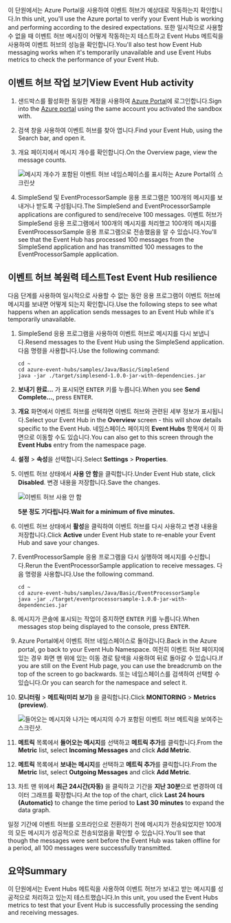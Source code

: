 <span data-ttu-id="d2ce7-101">이 단원에서는 Azure Portal을 사용하여 이벤트 허브가 예상대로 작동하는지 확인합니다.</span><span class="sxs-lookup"><span data-stu-id="d2ce7-101">In this unit, you'll use the Azure portal to verify your Event Hub is working and performing according to the desired expectations.</span></span> <span data-ttu-id="d2ce7-102">또한 일시적으로 사용할 수 없을 때 이벤트 허브 메시징이 어떻게 작동하는지 테스트하고 Event Hubs 메트릭을 사용하여 이벤트 허브의 성능을 확인합니다.</span><span class="sxs-lookup"><span data-stu-id="d2ce7-102">You'll also test how Event Hub messaging works when it's temporarily unavailable and use Event Hubs metrics to check the performance of your Event Hub.</span></span>

## <a name="view-event-hub-activity"></a><span data-ttu-id="d2ce7-103">이벤트 허브 작업 보기</span><span class="sxs-lookup"><span data-stu-id="d2ce7-103">View Event Hub activity</span></span>

1. <span data-ttu-id="d2ce7-104">샌드박스를 활성화한 동일한 계정을 사용하여 [Azure Portal](https://portal.azure.com/triplecrownlabs.onmicrosoft.com?azure-portal=true)에 로그인합니다.</span><span class="sxs-lookup"><span data-stu-id="d2ce7-104">Sign into the [Azure portal](https://portal.azure.com/triplecrownlabs.onmicrosoft.com?azure-portal=true) using the same account you activated the sandbox with.</span></span>

1. <span data-ttu-id="d2ce7-105">검색 창을 사용하여 이벤트 허브를 찾아 엽니다.</span><span class="sxs-lookup"><span data-stu-id="d2ce7-105">Find your Event Hub, using the Search bar, and open it.</span></span>

1. <span data-ttu-id="d2ce7-106">개요 페이지에서 메시지 개수를 확인합니다.</span><span class="sxs-lookup"><span data-stu-id="d2ce7-106">On the Overview page, view the message counts.</span></span>

    ![메시지 개수가 포함된 이벤트 허브 네임스페이스를 표시하는 Azure Portal의 스크린샷](../media/6-view-messages.png)

1. <span data-ttu-id="d2ce7-108">SimpleSend 및 EventProcessorSample 응용 프로그램은 100개의 메시지를 보내거나 받도록 구성됩니다.</span><span class="sxs-lookup"><span data-stu-id="d2ce7-108">The SimpleSend and EventProcessorSample applications are configured to send/receive 100 messages.</span></span> <span data-ttu-id="d2ce7-109">이벤트 허브가 SimpleSend 응용 프로그램에서 100개의 메시지를 처리했고 100개의 메시지를 EventProcessorSample 응용 프로그램으로 전송했음을 알 수 있습니다.</span><span class="sxs-lookup"><span data-stu-id="d2ce7-109">You'll see that the Event Hub has processed 100 messages from the SimpleSend application and has transmitted 100 messages to the EventProcessorSample application.</span></span>

## <a name="test-event-hub-resilience"></a><span data-ttu-id="d2ce7-110">이벤트 허브 복원력 테스트</span><span class="sxs-lookup"><span data-stu-id="d2ce7-110">Test Event Hub resilience</span></span>

<span data-ttu-id="d2ce7-111">다음 단계를 사용하여 일시적으로 사용할 수 없는 동안 응용 프로그램이 이벤트 허브에 메시지를 보내면 어떻게 되는지 확인합니다.</span><span class="sxs-lookup"><span data-stu-id="d2ce7-111">Use the following steps to see what happens when an application sends messages to an Event Hub while it's temporarily unavailable.</span></span>

1. <span data-ttu-id="d2ce7-112">SimpleSend 응용 프로그램을 사용하여 이벤트 허브로 메시지를 다시 보냅니다.</span><span class="sxs-lookup"><span data-stu-id="d2ce7-112">Resend messages to the Event Hub using the SimpleSend application.</span></span> <span data-ttu-id="d2ce7-113">다음 명령을 사용합니다.</span><span class="sxs-lookup"><span data-stu-id="d2ce7-113">Use the following command:</span></span>

    ```azurecli
    cd ~
    cd azure-event-hubs/samples/Java/Basic/SimpleSend
    java -jar ./target/simplesend-1.0.0-jar-with-dependencies.jar
    ```

1. <span data-ttu-id="d2ce7-114">**보내기 완료...** 가 표시되면 <kbd>ENTER</kbd> 키를 누릅니다.</span><span class="sxs-lookup"><span data-stu-id="d2ce7-114">When you see **Send Complete...**, press <kbd>ENTER</kbd>.</span></span>

1. <span data-ttu-id="d2ce7-115">**개요** 화면에서 이벤트 허브를 선택하면 이벤트 허브와 관련된 세부 정보가 표시됩니다.</span><span class="sxs-lookup"><span data-stu-id="d2ce7-115">Select your Event Hub in the **Overview** screen - this will show details specific to the Event Hub.</span></span> <span data-ttu-id="d2ce7-116">네임스페이스 페이지의 **Event Hubs** 항목에서 이 화면으로 이동할 수도 있습니다.</span><span class="sxs-lookup"><span data-stu-id="d2ce7-116">You can also get to this screen through the **Event Hubs** entry from the namespace page.</span></span>

1. <span data-ttu-id="d2ce7-117">**설정** > **속성**을 선택합니다.</span><span class="sxs-lookup"><span data-stu-id="d2ce7-117">Select **Settings** > **Properties**.</span></span>

1. <span data-ttu-id="d2ce7-118">이벤트 허브 상태에서 **사용 안 함**을 클릭합니다.</span><span class="sxs-lookup"><span data-stu-id="d2ce7-118">Under Event Hub state, click **Disabled**.</span></span> <span data-ttu-id="d2ce7-119">변경 내용을 저장합니다.</span><span class="sxs-lookup"><span data-stu-id="d2ce7-119">Save the changes.</span></span>

    ![이벤트 허브 사용 안 함](../media/7-disable-event-hub.png)

    <span data-ttu-id="d2ce7-121">**5분 정도 기다립니다.**</span><span class="sxs-lookup"><span data-stu-id="d2ce7-121">**Wait for a minimum of five minutes.**</span></span>

1. <span data-ttu-id="d2ce7-122">이벤트 허브 상태에서 **활성**을 클릭하여 이벤트 허브를 다시 사용하고 변경 내용을 저장합니다.</span><span class="sxs-lookup"><span data-stu-id="d2ce7-122">Click **Active** under Event Hub state to re-enable your Event Hub and save your changes.</span></span>

1. <span data-ttu-id="d2ce7-123">EventProcessorSample 응용 프로그램을 다시 실행하여 메시지를 수신합니다.</span><span class="sxs-lookup"><span data-stu-id="d2ce7-123">Rerun the EventProcessorSample application to receive messages.</span></span> <span data-ttu-id="d2ce7-124">다음 명령을 사용합니다.</span><span class="sxs-lookup"><span data-stu-id="d2ce7-124">Use the following command.</span></span>

    ```azurecli
    cd ~
    cd azure-event-hubs/samples/Java/Basic/EventProcessorSample
    java -jar ./target/eventprocessorsample-1.0.0-jar-with-dependencies.jar
    ```

1. <span data-ttu-id="d2ce7-125">메시지가 콘솔에 표시되는 작업이 중지하면 <kbd>ENTER</kbd> 키를 누릅니다.</span><span class="sxs-lookup"><span data-stu-id="d2ce7-125">When messages stop being displayed to the console, press <kbd>ENTER</kbd>.</span></span>

1. <span data-ttu-id="d2ce7-126">Azure Portal에서 이벤트 허브 네임스페이스로 돌아갑니다.</span><span class="sxs-lookup"><span data-stu-id="d2ce7-126">Back in the Azure portal, go back to your Event Hub Namespace.</span></span> <span data-ttu-id="d2ce7-127">여전히 이벤트 허브 페이지에 있는 경우 화면 맨 위에 있는 이동 경로 탐색을 사용하여 뒤로 돌아갈 수 있습니다.</span><span class="sxs-lookup"><span data-stu-id="d2ce7-127">If you are still on the Event Hub page, you can use the breadcrumb on the top of the screen to go backwards.</span></span> <span data-ttu-id="d2ce7-128">또는 네임스페이스를 검색하여 선택할 수 있습니다.</span><span class="sxs-lookup"><span data-stu-id="d2ce7-128">Or you can search for the namespace and select it.</span></span>

1. <span data-ttu-id="d2ce7-129">**모니터링** > **메트릭(미리 보기)** 을 클릭합니다.</span><span class="sxs-lookup"><span data-stu-id="d2ce7-129">Click **MONITORING** > **Metrics (preview)**.</span></span>

    ![들어오는 메시지와 나가는 메시지의 수가 포함된 이벤트 허브 메트릭을 보여주는 스크린샷.](../media/7-event-hub-metrics.png)

1. <span data-ttu-id="d2ce7-131">**메트릭** 목록에서 **들어오는 메시지**를 선택하고 **메트릭 추가**를 클릭합니다.</span><span class="sxs-lookup"><span data-stu-id="d2ce7-131">From the **Metric** list, select **Incoming Messages** and click **Add Metric**.</span></span>

1. <span data-ttu-id="d2ce7-132">**메트릭** 목록에서 **보내는 메시지**를 선택하고 **메트릭 추가**를 클릭합니다.</span><span class="sxs-lookup"><span data-stu-id="d2ce7-132">From the **Metric** list, select **Outgoing Messages** and click **Add Metric**.</span></span>

1. <span data-ttu-id="d2ce7-133">차트 맨 위에서 **최근 24시간(자동)** 을 클릭하고 기간을 **지난 30분**으로 변경하여 데이터 그래프를 확장합니다.</span><span class="sxs-lookup"><span data-stu-id="d2ce7-133">At the top of the chart, click **Last 24 hours (Automatic)** to change the time period to **Last 30 minutes** to expand the data graph.</span></span>

<span data-ttu-id="d2ce7-134">일정 기간에 이벤트 허브를 오프라인으로 전환하기 전에 메시지가 전송되었지만 100개의 모든 메시지가 성공적으로 전송되었음을 확인할 수 있습니다.</span><span class="sxs-lookup"><span data-stu-id="d2ce7-134">You'll see that though the messages were sent before the Event Hub was taken offline for a period, all 100 messages were successfully transmitted.</span></span>

## <a name="summary"></a><span data-ttu-id="d2ce7-135">요약</span><span class="sxs-lookup"><span data-stu-id="d2ce7-135">Summary</span></span>

<span data-ttu-id="d2ce7-136">이 단원에서는 Event Hubs 메트릭을 사용하여 이벤트 허브가 보내고 받는 메시지를 성공적으로 처리하고 있는지 테스트했습니다.</span><span class="sxs-lookup"><span data-stu-id="d2ce7-136">In this unit, you used the Event Hubs metrics to test that your Event Hub is successfully processing the sending and receiving messages.</span></span>
